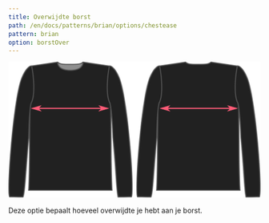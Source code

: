 ```yaml
---
title: Overwijdte borst
path: /en/docs/patterns/brian/options/chestease
pattern: brian
option: borstOver
---
```


![De factor voor overwijdte borst bij Brian](./chestease.svg)

Deze optie bepaalt hoeveel overwijdte je hebt aan je borst.